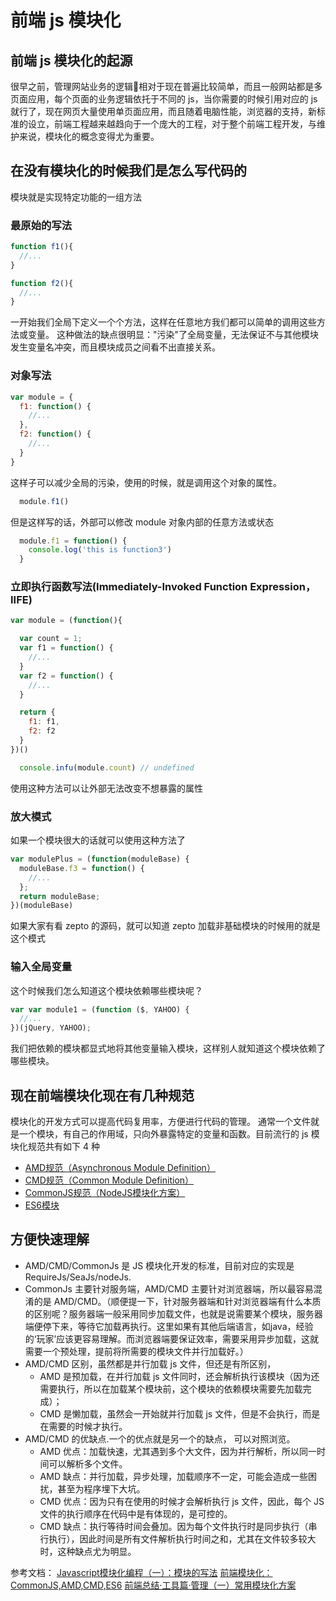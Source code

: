 # 前端 js 模块化

## 前端 js 模块化的起源

很早之前，管理网站业务的逻辑相对于现在普遍比较简单，而且一般网站都是多页面应用，每个页面的业务逻辑依托于不同的 js，当你需要的时候引用对应的 js 就行了，现在网页大量使用单页面应用，而且随着电脑性能，浏览器的支持，新标准的设立，前端工程越来越趋向于一个庞大的工程，对于整个前端工程开发，与维护来说，模块化的概念变得尤为重要。

## 在没有模块化的时候我们是怎么写代码的

模块就是实现特定功能的一组方法

### 最原始的写法

```js
function f1(){
  //...
}

function f2(){
  //...
}
```

一开始我们全局下定义一个个方法，这样在任意地方我们都可以简单的调用这些方法或变量。
这种做法的缺点很明显："污染"了全局变量，无法保证不与其他模块发生变量名冲突，而且模块成员之间看不出直接关系。

### 对象写法

```js
var module = {
  f1: function() {
    //...
  },
  f2: function() {
    //...
  }
}
```

这样子可以减少全局的污染，使用的时候，就是调用这个对象的属性。

```js
  module.f1()
```

但是这样写的话，外部可以修改 module 对象内部的任意方法或状态

```js
  module.f1 = function() {
    console.log('this is function3')
  }
```

### 立即执行函数写法(Immediately-Invoked Function Expression，IIFE)

```js
var module = (function(){

  var count = 1;
  var f1 = function() {
    //...
  }
  var f2 = function() {
    //...
  }

  return {
    f1: f1,
    f2: f2
  }
})()
```

```js
  console.infu(module.count) // undefined
```

使用这种方法可以让外部无法改变不想暴露的属性

### 放大模式

如果一个模块很大的话就可以使用这种方法了

```js
var modulePlus = (function(moduleBase) {
  moduleBase.f3 = function() {
    //...
  };
  return moduleBase;
})(moduleBase)
```

如果大家有看 zepto 的源码，就可以知道 zepto 加载非基础模块的时候用的就是这个模式

### 输入全局变量

这个时候我们怎么知道这个模块依赖哪些模块呢？

```js
var var module1 = (function ($, YAHOO) {
  //...
})(jQuery, YAHOO);
```

我们把依赖的模块都显式地将其他变量输入模块，这样别人就知道这个模块依赖了哪些模块。

## 现在前端模块化现在有几种规范

模块化的开发方式可以提高代码复用率，方便进行代码的管理。
通常一个文件就是一个模块，有自己的作用域，只向外暴露特定的变量和函数。目前流行的 js 模块化规范共有如下 4 种

- [AMD规范（Asynchronous Module Definition）](./AMD规范.md)
- [CMD规范（Common Module Definition）](./CMD规范.md)
- [CommonJS规范（NodeJS模块化方案）](./CommonJS规范.md)
- [ES6模块](./ES6模块.md)

## 方便快速理解

- AMD/CMD/CommonJs 是 JS 模块化开发的标准，目前对应的实现是 RequireJs/SeaJs/nodeJs.
- CommonJs 主要针对服务端，AMD/CMD 主要针对浏览器端，所以最容易混淆的是 AMD/CMD。（顺便提一下，针对服务器端和针对浏览器端有什么本质的区别呢？服务器端一般采用同步加载文件，也就是说需要某个模块，服务器端便停下来，等待它加载再执行。这里如果有其他后端语言，如java，经验的‘玩家’应该更容易理解。而浏览器端要保证效率，需要采用异步加载，这就需要一个预处理，提前将所需要的模块文件并行加载好。）
- AMD/CMD 区别，虽然都是并行加载 js 文件，但还是有所区别，
  - AMD 是预加载，在并行加载 js 文件同时，还会解析执行该模块（因为还需要执行，所以在加载某个模块前，这个模块的依赖模块需要先加载完成）；
  - CMD 是懒加载，虽然会一开始就并行加载 js 文件，但是不会执行，而是在需要的时候才执行。
- AMD/CMD 的优缺点.一个的优点就是另一个的缺点， 可以对照浏览。
  - AMD 优点：加载快速，尤其遇到多个大文件，因为并行解析，所以同一时间可以解析多个文件。
  - AMD 缺点：并行加载，异步处理，加载顺序不一定，可能会造成一些困扰，甚至为程序埋下大坑。
  - CMD 优点：因为只有在使用的时候才会解析执行 js 文件，因此，每个 JS 文件的执行顺序在代码中是有体现的，是可控的。
  - CMD 缺点：执行等待时间会叠加。因为每个文件执行时是同步执行（串行执行），因此时间是所有文件解析执行时间之和，尤其在文件较多较大时，这种缺点尤为明显。

参考文档：
[Javascript模块化编程（一）：模块的写法](http://www.ruanyifeng.com/blog/2012/10/javascript_module.html)
[前端模块化：CommonJS,AMD,CMD,ES6](https://juejin.im/post/5aaa37c8f265da23945f365c)
[前端总结·工具篇·管理（一）常用模块化方案](https://www.cnblogs.com/bergwhite/p/6618686.html)
